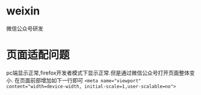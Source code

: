 # weixin
微信公众号研发

# 页面适配问题
pc端显示正常,firefox开发者模式下显示正常.但是通过微信公众号打开页面整体变小.
在页面前部增加如下一行即可
`<meta name="viewport" content="width=device-width, initial-scale=1,user-scalable=no">`
